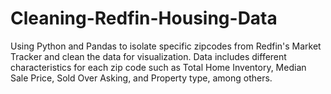 # Cleaning-Redfin-Housing-Data

Using Python and Pandas to isolate specific zipcodes from Redfin's Market Tracker and clean the data for visualization. Data includes different characteristics for each zip code such as Total Home Inventory, Median Sale Price, Sold Over Asking, and Property type, among others.
